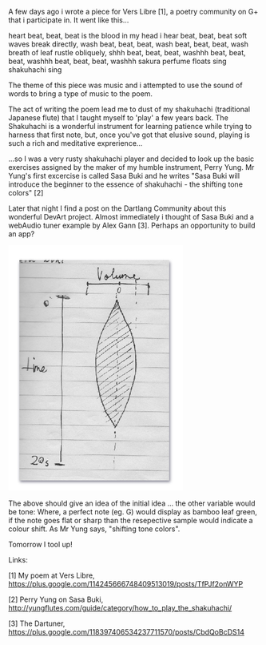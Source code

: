 A few days ago i wrote a piece for Vers Libre [1], a poetry community on G+ that i participate in. It went like this...

heart beat, beat, beat
is the blood in my head i hear
beat, beat, beat
soft waves break directly, wash
beat, beat, beat, wash
beat, beat, beat, wash
breath of leaf rustle obliquely, shhh
beat, beat, beat, washhh
beat, beat, beat, washhh
beat, beat, beat, washhh
sakura perfume floats
sing shakuhachi sing

The theme of this piece was music and i attempted to use the sound of words to bring a type of music to the poem. 

The act of writing the poem lead me to dust of my shakuhachi (traditional Japanese flute) that I taught myself to 'play' a few years back.  The Shakuhachi is a wonderful instrument for learning patience while trying to harness that first note, but, once you've got that elusive sound, playing is such a rich and meditative exprerience...

...so I was a very rusty shakuhachi player and decided to look up the basic exercises assigned by the maker of my humble instrument, Perry Yung.  Mr Yung's first excercise is called Sasa Buki and he writes "Sasa Buki will introduce the beginner to the essence of shakuhachi - the shifting tone colors" [2]

Later that night I find a post on the Dartlang Community about this wonderful DevArt project. Almost immediately i thought of Sasa Buki and a webAudio tuner example by Alex Gann [3].  Perhaps an opportunity to build an app?

![Example Image](../project_images/ui-concept-a.png?raw=true "UI Concept A")

The above should give an idea of the initial idea ... the other variable would be tone: Where, a perfect note (eg. G) would display as bamboo leaf green, if the note goes flat or sharp than the resepective sample would indicate a colour shift. As Mr Yung says, "shifting tone colors".

Tomorrow I tool up!


Links:

[1] My poem at Vers Libre, https://plus.google.com/114245666748409513019/posts/TfPJf2onWYP

[2] Perry Yung on Sasa Buki, http://yungflutes.com/guide/category/how_to_play_the_shakuhachi/

[3] The Dartuner, https://plus.google.com/118397406534237711570/posts/CbdQoBcDS14


